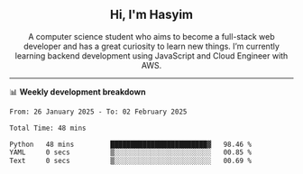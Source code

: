 <h2 align="center">Hi, I'm Hasyim</h2>

<p align="center">A computer science student who aims to become a full-stack web developer and has a great curiosity to learn new things. I’m currently learning backend development using JavaScript and Cloud Engineer with AWS.</p>

---

📊 **Weekly development breakdown**

<!--START_SECTION:waka-->

```txt
From: 26 January 2025 - To: 02 February 2025

Total Time: 48 mins

Python   48 mins         ████████████████████████▓   98.46 %
YAML     0 secs          ▒░░░░░░░░░░░░░░░░░░░░░░░░   00.85 %
Text     0 secs          ▒░░░░░░░░░░░░░░░░░░░░░░░░   00.69 %
```

<!--END_SECTION:waka-->

<!-- - You can reach me on **hasyim11c@gmail.com** -->
